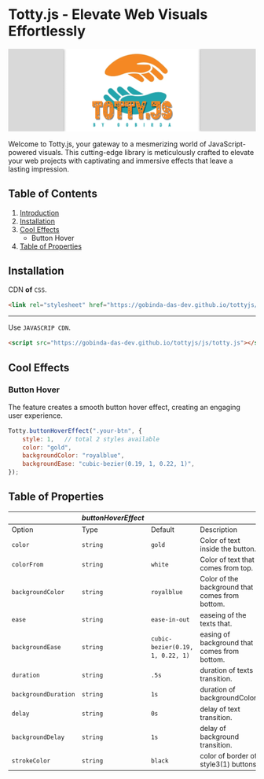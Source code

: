# Totty.js - Elevate Web Visuals Effortlessly

![Totty.js Logo](https://raw.githubusercontent.com/gobinda-das-dev/tottyjs-media/main/images/totty%20js%20banner.jpg)

Welcome to Totty.js, your gateway to a mesmerizing world of JavaScript-powered visuals. This cutting-edge library is meticulously crafted to elevate your web projects with captivating and immersive effects that leave a lasting impression.

## Table of Contents

1. [Introduction](#introduction)
2. [Installation](#installation)
3. [Cool Effects](#cool-effects)
   - Button Hover
4. [Table of Properties](#table-of-properties)


## Installation

CDN  **of** `CSS`.

```html
<link rel="stylesheet" href="https://gobinda-das-dev.github.io/tottyjs/css/totty.css">
```


---

Use `JAVASCRIP CDN`.

```html
<script src="https://gobinda-das-dev.github.io/tottyjs/js/totty.js"></script>
```


## Cool Effects
### Button Hover

The feature creates a smooth button hover effect, creating an engaging user experience.

```javascript
Totty.buttonHoverEffect(".your-btn", {
    style: 1,   // total 2 styles available
    color: "gold",
    backgroundColor: "royalblue",
    backgroundEase: "cubic-bezier(0.19, 1, 0.22, 1)",
});
```








## Table of Properties
|                      | *buttonHoverEffect*  |                                   |                                                   |
| -------------------- | -------------------- | --------------------------------- | ------------------------------------------------- |
| Option               | Type                 | Default                           | Description                                       |
| `color`              | `string`             | `gold`                            | Color of text inside the button.                  |
| `colorFrom`          | `string`             | `white`                           | Color of text that comes from top.                |
| `backgroundColor`    | `string`             | `royalblue`                       | Color of the background that comes from bottom.   |
| `ease`               | `string`             | `ease-in-out`                     | easeing of the texts that.                        |
| `backgroundEase`     | `string`             | `cubic-bezier(0.19, 1, 0.22, 1)`  | easing of background that comes from bottom.      |
| `duration`           | `string`             | `.5s`                             | duration of texts transition.                     |
| `backgroundDuration` | `string`             | `1s`                              | duration of backgroundColor.                      |
| `delay`              | `string`             | `0s`                              | delay of text transition.                         |
| `backgroundDelay`    | `string`             | `1s`                              | delay of background transition.                   |
| `strokeColor`        | `string`             | `black`                           | color of border of style3(1) buttons.             |
